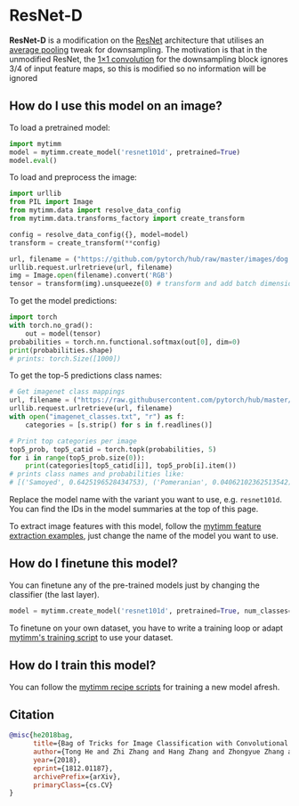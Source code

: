 # ResNet-D

**ResNet-D** is a modification on the [ResNet](https://paperswithcode.com/method/resnet) architecture that utilises an [average pooling](https://paperswithcode.com/method/average-pooling) tweak for downsampling. The motivation is that in the unmodified ResNet, the [1×1 convolution](https://paperswithcode.com/method/1x1-convolution) for the downsampling block ignores 3/4 of input feature maps, so this is modified so no information will be ignored

## How do I use this model on an image?
To load a pretrained model:

```python
import mytimm
model = mytimm.create_model('resnet101d', pretrained=True)
model.eval()
```

To load and preprocess the image:
```python 
import urllib
from PIL import Image
from mytimm.data import resolve_data_config
from mytimm.data.transforms_factory import create_transform

config = resolve_data_config({}, model=model)
transform = create_transform(**config)

url, filename = ("https://github.com/pytorch/hub/raw/master/images/dog.jpg", "dog.jpg")
urllib.request.urlretrieve(url, filename)
img = Image.open(filename).convert('RGB')
tensor = transform(img).unsqueeze(0) # transform and add batch dimension
```

To get the model predictions:
```python
import torch
with torch.no_grad():
    out = model(tensor)
probabilities = torch.nn.functional.softmax(out[0], dim=0)
print(probabilities.shape)
# prints: torch.Size([1000])
```

To get the top-5 predictions class names:
```python
# Get imagenet class mappings
url, filename = ("https://raw.githubusercontent.com/pytorch/hub/master/imagenet_classes.txt", "imagenet_classes.txt")
urllib.request.urlretrieve(url, filename) 
with open("imagenet_classes.txt", "r") as f:
    categories = [s.strip() for s in f.readlines()]

# Print top categories per image
top5_prob, top5_catid = torch.topk(probabilities, 5)
for i in range(top5_prob.size(0)):
    print(categories[top5_catid[i]], top5_prob[i].item())
# prints class names and probabilities like:
# [('Samoyed', 0.6425196528434753), ('Pomeranian', 0.04062102362513542), ('keeshond', 0.03186424449086189), ('white wolf', 0.01739676296710968), ('Eskimo dog', 0.011717947199940681)]
```

Replace the model name with the variant you want to use, e.g. `resnet101d`. You can find the IDs in the model summaries at the top of this page.

To extract image features with this model, follow the [mytimm feature extraction examples](https://rwightman.github.io/pytorch-image-models/feature_extraction/), just change the name of the model you want to use.

## How do I finetune this model?
You can finetune any of the pre-trained models just by changing the classifier (the last layer).
```python
model = mytimm.create_model('resnet101d', pretrained=True, num_classes=NUM_FINETUNE_CLASSES)
```
To finetune on your own dataset, you have to write a training loop or adapt [mytimm's training
script](https://github.com/rwightman/pytorch-image-models/blob/master/train.py) to use your dataset.

## How do I train this model?

You can follow the [mytimm recipe scripts](https://rwightman.github.io/pytorch-image-models/scripts/) for training a new model afresh.

## Citation

```BibTeX
@misc{he2018bag,
      title={Bag of Tricks for Image Classification with Convolutional Neural Networks}, 
      author={Tong He and Zhi Zhang and Hang Zhang and Zhongyue Zhang and Junyuan Xie and Mu Li},
      year={2018},
      eprint={1812.01187},
      archivePrefix={arXiv},
      primaryClass={cs.CV}
}
```

<!--
Type: model-index
Collections:
- Name: ResNet-D
  Paper:
    Title: Bag of Tricks for Image Classification with Convolutional Neural Networks
    URL: https://paperswithcode.com/paper/bag-of-tricks-for-image-classification-with
Models:
- Name: resnet101d
  In Collection: ResNet-D
  Metadata:
    FLOPs: 13805639680
    Parameters: 44570000
    File Size: 178791263
    Architecture:
    - 1x1 Convolution
    - Batch Normalization
    - Bottleneck Residual Block
    - Convolution
    - Global Average Pooling
    - Max Pooling
    - ReLU
    - Residual Block
    - Residual Connection
    - Softmax
    Tasks:
    - Image Classification
    Training Data:
    - ImageNet
    ID: resnet101d
    Crop Pct: '0.94'
    Image Size: '256'
    Interpolation: bicubic
  Code: https://github.com/rwightman/pytorch-image-models/blob/d8e69206be253892b2956341fea09fdebfaae4e3/mytimm/models/resnet.py#L716
  Weights: https://github.com/rwightman/pytorch-image-models/releases/download/v0.1-weights/resnet101d_ra2-2803ffab.pth
  Results:
  - Task: Image Classification
    Dataset: ImageNet
    Metrics:
      Top 1 Accuracy: 82.31%
      Top 5 Accuracy: 96.06%
- Name: resnet152d
  In Collection: ResNet-D
  Metadata:
    FLOPs: 20155275264
    Parameters: 60210000
    File Size: 241596837
    Architecture:
    - 1x1 Convolution
    - Batch Normalization
    - Bottleneck Residual Block
    - Convolution
    - Global Average Pooling
    - Max Pooling
    - ReLU
    - Residual Block
    - Residual Connection
    - Softmax
    Tasks:
    - Image Classification
    Training Data:
    - ImageNet
    ID: resnet152d
    Crop Pct: '0.94'
    Image Size: '256'
    Interpolation: bicubic
  Code: https://github.com/rwightman/pytorch-image-models/blob/d8e69206be253892b2956341fea09fdebfaae4e3/mytimm/models/resnet.py#L724
  Weights: https://github.com/rwightman/pytorch-image-models/releases/download/v0.1-weights/resnet152d_ra2-5cac0439.pth
  Results:
  - Task: Image Classification
    Dataset: ImageNet
    Metrics:
      Top 1 Accuracy: 83.13%
      Top 5 Accuracy: 96.35%
- Name: resnet18d
  In Collection: ResNet-D
  Metadata:
    FLOPs: 2645205760
    Parameters: 11710000
    File Size: 46893231
    Architecture:
    - 1x1 Convolution
    - Batch Normalization
    - Bottleneck Residual Block
    - Convolution
    - Global Average Pooling
    - Max Pooling
    - ReLU
    - Residual Block
    - Residual Connection
    - Softmax
    Tasks:
    - Image Classification
    Training Data:
    - ImageNet
    ID: resnet18d
    Crop Pct: '0.875'
    Image Size: '224'
    Interpolation: bicubic
  Code: https://github.com/rwightman/pytorch-image-models/blob/d8e69206be253892b2956341fea09fdebfaae4e3/mytimm/models/resnet.py#L649
  Weights: https://github.com/rwightman/pytorch-image-models/releases/download/v0.1-weights/resnet18d_ra2-48a79e06.pth
  Results:
  - Task: Image Classification
    Dataset: ImageNet
    Metrics:
      Top 1 Accuracy: 72.27%
      Top 5 Accuracy: 90.69%
- Name: resnet200d
  In Collection: ResNet-D
  Metadata:
    FLOPs: 26034378752
    Parameters: 64690000
    File Size: 259662933
    Architecture:
    - 1x1 Convolution
    - Batch Normalization
    - Bottleneck Residual Block
    - Convolution
    - Global Average Pooling
    - Max Pooling
    - ReLU
    - Residual Block
    - Residual Connection
    - Softmax
    Tasks:
    - Image Classification
    Training Data:
    - ImageNet
    ID: resnet200d
    Crop Pct: '0.94'
    Image Size: '256'
    Interpolation: bicubic
  Code: https://github.com/rwightman/pytorch-image-models/blob/d8e69206be253892b2956341fea09fdebfaae4e3/mytimm/models/resnet.py#L749
  Weights: https://github.com/rwightman/pytorch-image-models/releases/download/v0.1-weights/resnet200d_ra2-bdba9bf9.pth
  Results:
  - Task: Image Classification
    Dataset: ImageNet
    Metrics:
      Top 1 Accuracy: 83.24%
      Top 5 Accuracy: 96.49%
- Name: resnet26d
  In Collection: ResNet-D
  Metadata:
    FLOPs: 3335276032
    Parameters: 16010000
    File Size: 64209122
    Architecture:
    - 1x1 Convolution
    - Batch Normalization
    - Bottleneck Residual Block
    - Convolution
    - Global Average Pooling
    - Max Pooling
    - ReLU
    - Residual Block
    - Residual Connection
    - Softmax
    Tasks:
    - Image Classification
    Training Data:
    - ImageNet
    ID: resnet26d
    Crop Pct: '0.875'
    Image Size: '224'
    Interpolation: bicubic
  Code: https://github.com/rwightman/pytorch-image-models/blob/d8e69206be253892b2956341fea09fdebfaae4e3/mytimm/models/resnet.py#L683
  Weights: https://github.com/rwightman/pytorch-image-models/releases/download/v0.1-weights/resnet26d-69e92c46.pth
  Results:
  - Task: Image Classification
    Dataset: ImageNet
    Metrics:
      Top 1 Accuracy: 76.69%
      Top 5 Accuracy: 93.15%
- Name: resnet34d
  In Collection: ResNet-D
  Metadata:
    FLOPs: 5026601728
    Parameters: 21820000
    File Size: 87369807
    Architecture:
    - 1x1 Convolution
    - Batch Normalization
    - Bottleneck Residual Block
    - Convolution
    - Global Average Pooling
    - Max Pooling
    - ReLU
    - Residual Block
    - Residual Connection
    - Softmax
    Tasks:
    - Image Classification
    Training Data:
    - ImageNet
    ID: resnet34d
    Crop Pct: '0.875'
    Image Size: '224'
    Interpolation: bicubic
  Code: https://github.com/rwightman/pytorch-image-models/blob/d8e69206be253892b2956341fea09fdebfaae4e3/mytimm/models/resnet.py#L666
  Weights: https://github.com/rwightman/pytorch-image-models/releases/download/v0.1-weights/resnet34d_ra2-f8dcfcaf.pth
  Results:
  - Task: Image Classification
    Dataset: ImageNet
    Metrics:
      Top 1 Accuracy: 77.11%
      Top 5 Accuracy: 93.38%
- Name: resnet50d
  In Collection: ResNet-D
  Metadata:
    FLOPs: 5591002624
    Parameters: 25580000
    File Size: 102567109
    Architecture:
    - 1x1 Convolution
    - Batch Normalization
    - Bottleneck Residual Block
    - Convolution
    - Global Average Pooling
    - Max Pooling
    - ReLU
    - Residual Block
    - Residual Connection
    - Softmax
    Tasks:
    - Image Classification
    Training Data:
    - ImageNet
    ID: resnet50d
    Crop Pct: '0.875'
    Image Size: '224'
    Interpolation: bicubic
  Code: https://github.com/rwightman/pytorch-image-models/blob/d8e69206be253892b2956341fea09fdebfaae4e3/mytimm/models/resnet.py#L699
  Weights: https://github.com/rwightman/pytorch-image-models/releases/download/v0.1-weights/resnet50d_ra2-464e36ba.pth
  Results:
  - Task: Image Classification
    Dataset: ImageNet
    Metrics:
      Top 1 Accuracy: 80.55%
      Top 5 Accuracy: 95.16%
-->